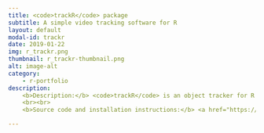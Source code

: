 ```yaml
---
title: <code>trackR</code> package
subtitle: A simple video tracking software for R
layout: default
modal-id: trackr
date: 2019-01-22
img: r_trackr.png
thumbnail: r_trackr-thumbnail.png
alt: image-alt
category:
    - r-portfolio
description:
    <b>Description:</b> <code>trackR</code> is an object tracker for R based on <a href="https://opencv.org/">OpenCV</a>. It provides an easy-to-use (or so we think) graphical interface allowing users to perform basic multi-object video tracking in a range of conditions while maintaining individual identities.
    <br><br>
    <b>Source code and installation instructions:</b> <a href="https://swarm-lab.github.io/trackR/">Click here</a>

---
```

